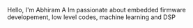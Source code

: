 Hello, I'm Abhiram A
Im passionate about embedded firmware developement, low level codes, machine learning and DSP

